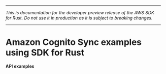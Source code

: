 --------

 *This is documentation for the developer preview release of the AWS SDK for Rust\. Do not use it in production as it is subject to breaking changes\.* 

--------

# Amazon Cognito Sync examples using SDK for Rust<a name="rust_cognito-sync_code_examples"></a>

**API examples**
